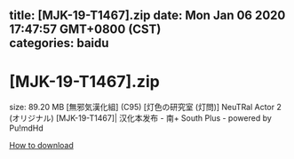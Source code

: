 
title: [MJK-19-T1467].zip
date: Mon Jan 06 2020 17:47:57 GMT+0800 (CST)    
categories: baidu
---

# [MJK-19-T1467].zip
size: 89.20 MB
 [無邪気漢化組] (C95) [灯色の研究室 (灯問)] NeuTRal Actor 2 (オリジナル) [MJK-19-T1467]| 汉化本发布 - 南+ South Plus - powered by Pu!mdHd
 

[How to download](https://bpcam.bemobtrk.com/go/2ceec3aa-1ca2-46d6-b9ff-aaa5c184517c?jno=4680)